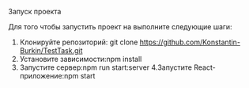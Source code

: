 Запуск проекта

Для того чтобы запустить проект на выполните следующие шаги:
1. Клонируйте репозиторий: git clone https://github.com/Konstantin-Burkin/TestTask.git
2. Установите зависимости:npm install
3. Запустите сервер:npm run start:server
4.Запустите React-приложение:npm start
